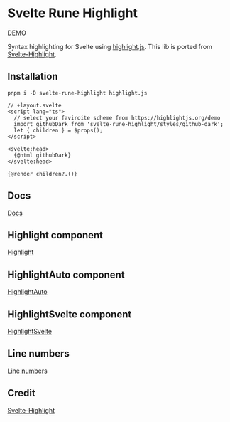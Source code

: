 # Svelte Rune Highlight

[DEMO](https://svelte-rune-highlight.codewithshin.com/)

Syntax highlighting for Svelte using [highlight.js](https://github.com/highlightjs/highlight.js).
This lib is ported from [Svelte-Highlight](https://www.npmjs.com/package/svelte-highlight).

## Installation

```
pnpm i -D svelte-rune-highlight highlight.js

// +layout.svelte
<script lang="ts">
  // select your faviroite scheme from https://highlightjs.org/demo
  import githubDark from 'svelte-rune-highlight/styles/github-dark';
  let { children } = $props();
</script>

<svelte:head>
  {@html githubDark}
</svelte:head>

{@render children?.()}
```

## Docs

[Docs](https://svelte-rune-highlight.codewithshin.com/)

## Highlight component

[Highlight](https://svelte-rune-highlight.codewithshin.com/highlight)

## HighlightAuto component

[HighlightAuto](https://svelte-rune-highlight.codewithshin.com/auto)

## HighlightSvelte component

[HighlightSvelte](https://svelte-rune-highlight.codewithshin.com/svelte)

## Line numbers

[Line numbers](https://svelte-rune-highlight.codewithshin.com/line-numbers)

## Credit

[Svelte-Highlight](https://www.npmjs.com/package/svelte-highlight)
